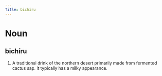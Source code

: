 ```yaml
---
Title: bichíru
---
```


Noun
================================

bichíru
----------------

1. A traditional drink of the northern desert primarily made from fermented cactus sap. It typically has a milky appearance.
